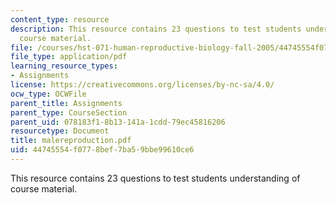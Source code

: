```yaml
---
content_type: resource
description: This resource contains 23 questions to test students understanding of
  course material.
file: /courses/hst-071-human-reproductive-biology-fall-2005/44745554f0778bef7ba59bbe99610ce6_malereproduction.pdf
file_type: application/pdf
learning_resource_types:
- Assignments
license: https://creativecommons.org/licenses/by-nc-sa/4.0/
ocw_type: OCWFile
parent_title: Assignments
parent_type: CourseSection
parent_uid: 078183f1-8b13-141a-1cdd-79ec45816206
resourcetype: Document
title: malereproduction.pdf
uid: 44745554-f077-8bef-7ba5-9bbe99610ce6
---
```

This resource contains 23 questions to test students understanding of course material.
